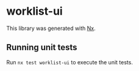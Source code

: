 # worklist-ui

This library was generated with [Nx](https://nx.dev).

## Running unit tests

Run `nx test worklist-ui` to execute the unit tests.

